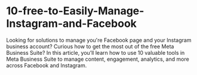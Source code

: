 # 10-free-to-Easily-Manage-Instagram-and-Facebook
Looking for solutions to manage you're Facebook page and your Instagram business account? Curious how to get the most out of the free Meta Business Suite?  In this article, you’ll learn how to use 10 valuable tools in Meta Business Suite to manage content, engagement, analytics, and more across Facebook and Instagram.
